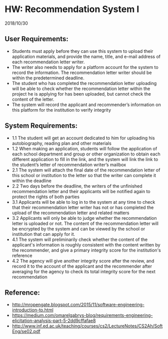 # HW: Recommendation System I 

2018/10/30

## User Requirements:
* Students must apply before they can use this system to upload their application materials, and provide the name, title, and e-mail address of each recommendation letter writer. 
* The writer also needs to apply for a platform account for the system to record the information. The recommendation letter writer should be within the predetermined deadline.
* The student who has completed the recommendation letter uploading will be able to check whether the recommendation letter within the project he is applying for has been uploaded, but cannot check the content of the letter. 
* The system will record the applicant and recommender’s information on this platform for the institution to verify integrity

## System Requirements:
* 1.1 The student will get an account dedicated to him for uploading his autobiography, reading plan and other materials
* 1.2 When making an application, students will follow the application of each school department and group or other organization to obtain each different application to fill in the link, and the system will link the link to the student’s letter of recommendation writer’s mailbox
* 2.1 The system will attach the final date of the recommendation letter of this school or institution to the letter so that the writer can complete it within the deadline
* 2.2 Two days before the deadline, the writers of the unfinished recommendation letter and their applicants will be notified again to protect the rights of both parties
* 3.1 Applicants will be able to log in to the system at any time to check that their recommendation letter writer has not or has completed the upload of the recommendation letter and related matters
* 3.2 Applicants will only be able to judge whether the recommendation letter is uploaded or not. The content of the recommendation letter will be encrypted by the system and can be viewed by the school or institution that can apply for it.
* 4.1 The system will preliminarily check whether the content of the applicant's information is roughly consistent with the content written by the recommender, and give a primary integrity score for the institution's reference
* 4.2 The agency will give another integrity score after the review, and record it to the account of the applicant and the recommender after averaging for the agency to check its total integrity score for the next recommendation

## Reference:
* http://mropengate.blogspot.com/2015/11/software-engineering-introduction-to.html
* https://medium.com/omarelgabrys-blog/requirements-engineering-elicitation-analysis-part-5-2dd9cffafae8
* http://www.inf.ed.ac.uk/teaching/courses/cs2/LectureNotes/CS2Ah/SoftEng/se02.pdf